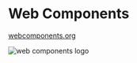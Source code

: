 # Web Components

[webcomponents.org](http://webcomponents.org)

![web components logo](http://webcomponents.org/img/logo.svg)